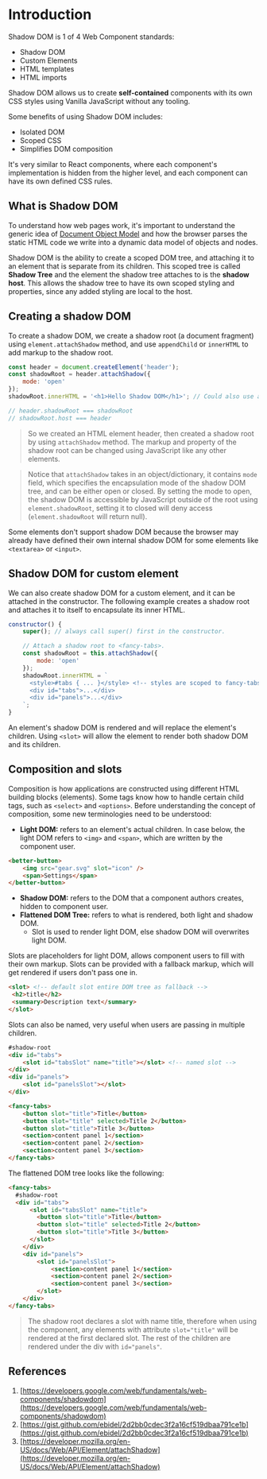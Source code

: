 # Introduction

Shadow DOM is 1 of 4 Web Component standards:
- Shadow DOM
- Custom Elements
- HTML templates
- HTML imports

Shadow DOM allows us to create **self-contained** components with its own CSS styles using Vanilla JavaScript without any tooling. 

Some benefits of using Shadow DOM includes:
- Isolated DOM 
- Scoped CSS
- Simplifies DOM composition

It's very similar to React components, where each component's implementation is hidden from the higher level, and each component can have its own defined CSS rules. 

## What is Shadow DOM

To understand how web pages work, it's important to understand the generic idea of [Document Object Model]([https://developer.mozilla.org/en-US/docs/Web/API/Document_Object_Model/Introduction](https://developer.mozilla.org/en-US/docs/Web/API/Document_Object_Model/Introduction)) and how the browser parses the static HTML code we write into a dynamic data model of objects and nodes.

Shadow DOM is the ability to create a scoped DOM tree, and attaching it to an element that is separate from its children. This scoped tree is called **Shadow Tree** and the element the shadow tree attaches to is the **shadow host**. This allows the shadow tree to have its own scoped styling and properties, since any added styling are local to the host. 

## Creating a shadow DOM

To create a shadow DOM, we create a shadow root (a document fragment) using `element.attachShadow` method, and use `appendChild` or `innerHTML` to add markup to the shadow root. 

```JavaScript
const header = document.createElement('header');
const shadowRoot = header.attachShadow({
    mode: 'open'
});
shadowRoot.innerHTML = '<h1>Hello Shadow DOM</h1>'; // Could also use appendChild().

// header.shadowRoot === shadowRoot
// shadowRoot.host === header
```

> So we created an HTML element header, then created a shadow root by using `attachShadow` method. The markup and property of the shadow root can be changed using JavaScript like any other elements. 


> Notice that `attachShadow` takes in an object/dictionary, it contains `mode` field, which specifies the encapsulation mode of the shadow DOM tree, and can be either open or closed. By setting the mode to open, the shadow DOM is accessible by JavaScript outside of the root using `element.shadowRoot`, setting it to closed will deny access (`element.shadowRoot` will return null). 

Some elements don't support shadow DOM because the browser may already have defined their own internal shadow DOM for some elements like `<textarea>` or `<input>`. 


## Shadow DOM for custom element

We can also create shadow DOM for a custom element, and it can be attached in the constructor. The following example creates a shadow root and attaches it to itself to encapsulate its inner HTML. 

```JavaScript
constructor() {
    super(); // always call super() first in the constructor.

    // Attach a shadow root to <fancy-tabs>.
    const shadowRoot = this.attachShadow({
        mode: 'open'
    });
    shadowRoot.innerHTML = `
      <style>#tabs { ... }</style> <!-- styles are scoped to fancy-tabs! -->
      <div id="tabs">...</div>
      <div id="panels">...</div>
    `;
}
```

An element's shadow DOM is rendered and will replace the element's children. Using `<slot>` will allow the element to render both shadow DOM and its children. 


## Composition and slots

Composition is how applications are constructed using different HTML building blocks (elements). Some tags know how to handle certain child tags, such as `<select>` and `<options>`. Before understanding the concept of composition, some new terminologies need to be understood: 

- **Light DOM:** refers to an element's actual children. In case below, the light DOM refers to `<img>` and `<span>`, which are written by the component user. 
```HTML
<better-button> 
	<img src="gear.svg" slot="icon" />
	<span>Settings</span>
</better-button>
```
- **Shadow DOM:** refers to the DOM that a component authors creates, hidden to component user. 
- **Flattened DOM Tree:** refers to what is rendered, both light and shadow DOM. 
	- Slot is used to render light DOM, else shadow DOM will overwrites light DOM.

Slots are placeholders for light DOM, allows component users to fill with their own markup. Slots can be provided with a fallback markup, which will get rendered if users don't pass one in. 

```HTML
<slot> <!-- default slot entire DOM tree as fallback -->
 <h2>title</h2>
 <summary>Description text</summary>
</slot>
```

Slots can also be named, very useful when users are passing in multiple children. 

```HTML
#shadow-root  
<div id="tabs">
	<slot id="tabsSlot" name="title"></slot> <!-- named slot -->
</div>
<div id="panels">
	<slot id="panelsSlot"></slot>
</div>
```
```HTML
<fancy-tabs> 
	<button slot="title">Title</button>
	<button slot="title" selected>Title 2</button>
	<button slot="title">Title 3</button>
	<section>content panel 1</section>
	<section>content panel 2</section>
	<section>content panel 3</section>
</fancy-tabs>
```

The flattened DOM tree looks like the following:

```HTML
<fancy-tabs>  
  #shadow-root
  <div id="tabs">
	  <slot id="tabsSlot" name="title">
	    <button slot="title">Title</button>        
	    <button slot="title" selected>Title 2</button>  
	    <button slot="title">Title 3</button>      
	  </slot>
	</div>
	<div id="panels">      
		<slot id="panelsSlot">        
			<section>content panel 1</section>
		    <section>content panel 2</section>   
		    <section>content panel 3</section>      
		</slot>
	</div>
</fancy-tabs>
```
> The shadow root declares a slot with name title, therefore when using the component, any elements with attribute `slot="title"` will be rendered at the first declared slot. The rest of the children are rendered under the div with `id="panels"`. 









## References

1. [https://developers.google.com/web/fundamentals/web-components/shadowdom](https://developers.google.com/web/fundamentals/web-components/shadowdom)
2. [https://gist.github.com/ebidel/2d2bb0cdec3f2a16cf519dbaa791ce1b](https://gist.github.com/ebidel/2d2bb0cdec3f2a16cf519dbaa791ce1b)
3. [https://developer.mozilla.org/en-US/docs/Web/API/Element/attachShadow](https://developer.mozilla.org/en-US/docs/Web/API/Element/attachShadow)